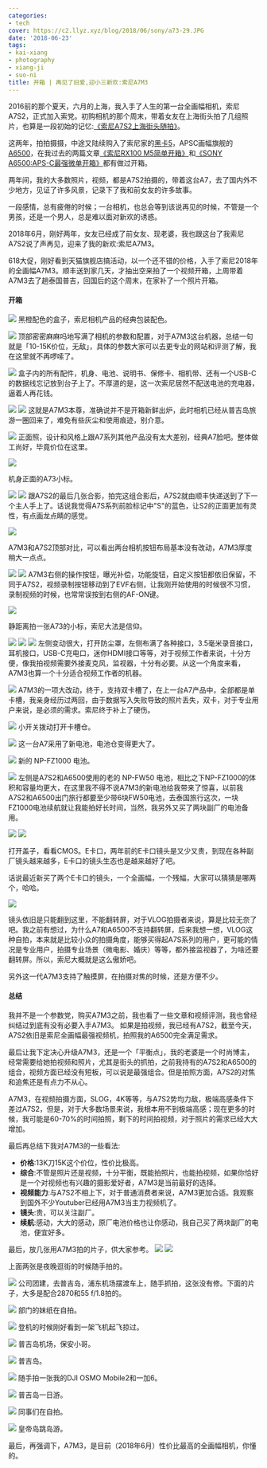 ```yaml
---
categories:
- tech
cover: https://c2.llyz.xyz/blog/2018/06/sony/a73-29.JPG
date: '2018-06-23'
tags:
- kai-xiang
- photography
- xiang-ji
- suo-ni
title: 开箱 | 再见了旧爱,迎小三新欢:索尼A7M3
---
```


2016前的那个夏天，六月的上海，我入手了人生的第一台全画幅相机，索尼A7S2，正式加入索党。初购相机的那个周末，带着女友在上海街头拍了几组照片，也算是一段初始的记忆:[《索尼A7S2上海街头随拍》](https://luolei.org/zuoluo-life-log-sony-a7s2/)。

这两年，拍拍摄摄，中途又陆续购入了索尼家的[黑卡5](https://luolei.org/sony-rx100-v-unboxing/)，APSC画幅旗舰的[A6500](https://luolei.org/sony-a6500-unboxing/)，在我过去的两篇文章[《索尼RX100 M5简单开箱》](https://luolei.org/sony-rx100-v-unboxing/)和[《SONY A6500:APS-C最强微单开箱》](https://luolei.org/sony-a6500-unboxing/)都有做过开箱。

两年间，我的大多数照片，视频，都是A7S2拍摄的，带着这台A7，去了国内外不少地方，见证了许多风景，记录下了我和前女友的许多故事。

一段感情，总有疲倦的时候；一台相机，也总会等到该说再见的时候，不管是一个男孩，还是一个男人，总是难以面对新欢的诱惑。

2018年6月，刚好两年，女友已经成了前女友、现老婆，我也跟这台了我索尼A7S2说了声再见，迎来了我的新欢:索尼A7M3。

618大促，刚好看到天猫旗舰店搞活动，以一个还不错的价格，入手了索尼2018年的全画幅A7M3。顺丰送到家几天，才抽出空来拍了一个视频开箱，上周带着A7M3去了趟泰国普吉，回国后的这个周末，在家补了一个照片开箱。

#### 开箱

![](https://c2.llyz.xyz/blog/2018/06/sony/a73-29.JPG) 黑橙配色的盒子，索尼相机产品的经典包装配色。

![](https://c2.llyz.xyz/blog/2018/06/sony/a73-30.JPG) 顶部密密麻麻吗地写满了相机的参数和配置，对于A7M3这台机器，总结一句就是「10-15K价位，无敌」，具体的参数大家可以去更专业的网站和评测了解，我在这里就不再啰嗦了。

![](https://c2.llyz.xyz/blog/2018/06/sony/a73-5.JPG) 盒子内的所有配件，机身、电池、说明书、保修卡、相机带、还有一个USB-C的数据线忘记放到台子上了。不厚道的是，这一次索尼居然不配送电池的充电器，逼着人再花钱。

![](https://c2.llyz.xyz/blog/2018/06/sony/a73-7.JPG) ![](https://c2.llyz.xyz/blog/2018/06/sony/a73-14.JPG) 这就是A7M3本尊，准确说并不是开箱新鲜出炉，此时相机已经从普吉岛旅游一圈回来了，难免有些灰尘和使用痕迹，别介意。

![](https://c2.llyz.xyz/blog/2018/06/sony/a73-9.JPG) 正面照，设计和风格上跟A7系列其他产品没有太大差别，经典A7脸吧。整体做工尚好，毕竟价位在这里。

![](https://c2.llyz.xyz/blog/2018/06/sony/a73-10.JPG)

机身正面的A73小标。

![](https://c2.llyz.xyz/blog/2018/06/sony/a73-4.JPG) ![](https://c2.llyz.xyz/blog/2018/06/sony/a73-3.JPG) 跟A7S2的最后几张合影，拍完这组合影后，A7S2就由顺丰快递送到了下一个主人手上了。话说我觉得A7S系列前脸标记中"S"的蓝色，让S2的正面更加有灵性，有点画龙点睛的感觉。

![](https://c2.llyz.xyz/blog/2018/06/sony/a73-2.JPG)

A7M3和A7S2顶部对比，可以看出两台相机按钮布局基本没有改动，A7M3厚度稍大一点点。

![](https://c2.llyz.xyz/blog/2018/06/sony/a73-11.JPG) ![](https://c2.llyz.xyz/blog/2018/06/sony/a73-12.JPG) A7M3右侧的操作按钮，曝光补偿，功能旋钮，自定义按钮都依旧保留，不同于A7S2，视频录制按钮移动到了EVF右侧，让我刚开始使用的时候很不习惯，录制视频的时候，也常常误按到右侧的AF-ON键。

![](https://c2.llyz.xyz/blog/2018/06/sony/a73-15.JPG)

静距离拍一张A73的小标，索尼大法是信仰。

![](https://c2.llyz.xyz/blog/2018/06/sony/a73-19.JPG) ![](https://c2.llyz.xyz/blog/2018/06/sony/a73-23.JPG) ![](https://c2.llyz.xyz/blog/2018/06/sony/a73-24.JPG) 左侧变动很大，打开防尘罩，左侧布满了各种接口，3.5毫米录音接口，耳机接口，USB-C充电口，迷你HDMI接口等等，对于视频工作者来说，十分方便，像我拍视频需要外接麦克风，监视器，十分有必要。从这一个角度来看，A7M3也算一个十分适合视频工作者的机器。

![](https://c2.llyz.xyz/blog/2018/06/sony/a73-21.JPG) A7M3的一项大改动，终于，支持双卡槽了，在上一台A7产品中，全部都是单卡槽，我亲身经历过两回，由于数据写入失败导致的照片丢失，双卡，对于专业用户来说，是必须的需求。索尼终于补上了硬伤。

![](https://c2.llyz.xyz/blog/2018/06/sony/a73-25.JPG) 小开关拨动打开卡槽仓。

![](https://c2.llyz.xyz/blog/2018/06/sony/a73-20.JPG) 这一台A7采用了新电池，电池仓变得更大了。

![](https://c2.llyz.xyz/blog/2018/06/sony/a73-28.JPG) 新的 NP-FZ1000 电池。

![](https://c2.llyz.xyz/blog/2018/06/sony/a73-31.JPG) 左侧是A7S2和A6500使用的老的 NP-FW50 电池，相比之下NP-FZ1000的体积和容量均更大，在这里我不得不说A7M3的新电池给我带来了惊喜，以前我A7S2和A6500出门旅行都要至少带6块FW50电池，去泰国旅行这次，一块FZ1000电池续航就让我能拍好长时间，当然，我另外又买了两块副厂的电池备用。

![](https://c2.llyz.xyz/blog/2018/06/sony/a73-26.JPG) ![](https://c2.llyz.xyz/blog/2018/06/sony/a73-27.JPG)

打开盖子，看看CMOS。E卡口，两年前的E卡口镜头是又少又贵，到现在各种副厂镜头越来越多，E卡口的镜头生态也是越来越好了吧。

话说最近新买了两个E卡口的镜头，一个全画幅，一个残幅，大家可以猜猜是哪两个，哈哈。

![](https://c2.llyz.xyz/blog/2018/06/sony/a73-22.JPG)

镜头依旧是只能翻到这里，不能翻转屏，对于VLOG拍摄者来说，算是比较无奈了吧。我之前有想过，为什么A7和A6500不支持翻转屏，后来我想一想，VLOG这种自拍，本来就是比较小众的拍摄角度，能够买得起A7S系列的用户，更可能的情况是专业用户，拍摄专业场景（微电影、婚庆）等等，都外接监视器了，为啥还要翻转屏。所以，索尼大概就是这么傲娇吧。

另外这一代A7M3支持了触摸屏，在拍摄对焦的时候，还是方便不少。

#### 总结

我并不是一个参数党，购买A7M3之前，我也看了一些文章和视频评测，我也曾经纠结过到底有没有必要入手A7M3。 如果是拍视频，我已经有A7S2，截至今天，A7S2依旧是索尼全画幅最强视频机，拍照我的A6500完全满足需求。

最后让我下定决心升级A7M3，还是一个「平衡点」，我的老婆是一个时尚博主，经常需要给她拍视频和照片，尤其是街头的抓拍，之前我持有的A7S2和A6500的组合，视频方面已经没有短板，可以说是最强组合。但是拍照方面，A7S2的对焦和追焦还是有点力不从心。

A7M3，在视频拍摄方面，SLOG，4K等等，与A7S2势均力敌，极端高感条件下差过A7S2，但是，对于大多数场景来说，我根本用不到极端高感；现在更多的时候，我可能是60-70%的时间拍照，剩下的时间拍视频，对于照片的需求已经大大增加。

最后再总结下我对A7M3的一些看法:

- **价格**:13K刀15K这个价位，性价比极高。
- **综合**:不管是照片还是视频，十分平衡，既能拍照片，也能拍视频，如果你恰好是一个对视频也有兴趣的摄影爱好者，A7M3是当前最好的选择。
- **视频能力**:与A7S2不相上下，对于普通消费者来说，A7M3更加合适。我观察到国外不少Youtuber已经用A7M3当主力视频机了。
- **镜头**:贵，可以关注副厂。
- **续航**:感动，大大的感动，原厂电池价格也让你感动，我自己买了两块副厂的电池，便宜好多。

最后，放几张用A7M3拍的片子，供大家参考。 ![](https://c2.llyz.xyz/blog/2018/06/sony/a73-32.JPG) ![](https://c2.llyz.xyz/blog/2018/06/sony/a73-33.JPG)

上面两张是夜晚逛街的时候随手拍的。

![](https://c2.llyz.xyz/blog/2018/06/sony/a7-1.JPG) 公司团建，去普吉岛，浦东机场摆渡车上，随手抓拍，这张没有修。下面的片子，大多是配合2870和55 f/1.8拍的。

![](https://c2.llyz.xyz/blog/2018/06/sony/a7-2.JPG) 部门的妹纸在自拍。

![](https://c2.llyz.xyz/blog/2018/06/sony/a7-3.JPG) 登机的时候刚好看到一架飞机起飞掠过。

![](https://c2.llyz.xyz/blog/2018/06/sony/a7-5.JPG) 普吉岛机场，保安小哥。

![](https://c2.llyz.xyz/blog/2018/06/sony/a7-6.JPG) 普吉岛。

![](https://c2.llyz.xyz/blog/2018/06/sony/a7-7.JPG) 随手拍一张我的DJI OSMO Mobile2和一加6。

![](https://c2.llyz.xyz/blog/2018/06/sony/a7-8.JPG) 普吉岛一日游。

![](https://c2.llyz.xyz/blog/2018/06/sony/a7-9.JPG) 同事们在自拍。

![](https://c2.llyz.xyz/blog/2018/06/sony/a7-11.JPG) 皇帝岛跳岛游。

最后，再强调下，A7M3，是目前（2018年6月）性价比最高的全画幅相机，你懂的。
